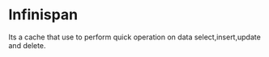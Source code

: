 # Infinispan
Its a cache that use to perform quick operation on data select,insert,update and delete.
